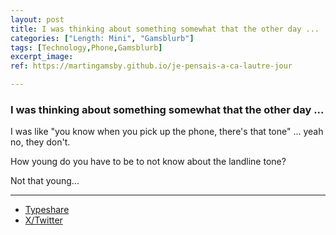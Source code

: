 ```yaml
---
layout: post
title: I was thinking about something somewhat that the other day ...
categories: ["Length: Mini", "Gamsblurb"]
tags: [Technology,Phone,Gamsblurb]
excerpt_image: 
ref: https://martingamsby.github.io/je-pensais-a-ca-lautre-jour

---
```


### **I was thinking about something somewhat that the other day ...**

I was like "you know when you pick up the phone, there's that tone"
... yeah no, they don't.

How young do you have to be to not know about the landline tone?

Not that young...

---

- [Typeshare](https://typeshare.co/martingamsby/posts/i-was-thinking-about-something-somewhat-that-the-other-day)
- [X/Twitter](https://x.com/Martin_Gamsby/status/1846984991147778456)

